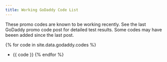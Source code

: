 ```yaml
---
title: Working GoDaddy Code List
---
```


These promo codes are known to be working recently.  See the last GoDaddy promo code post for detailed test results.  Some codes may have beeen added since the last post.

{% for code in site.data.godaddy.codes %}
* {{ code }}
{% endfor %}
